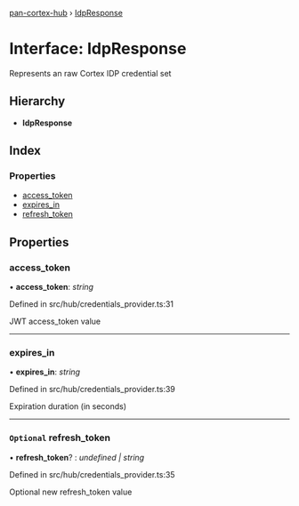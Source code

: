 [pan-cortex-hub](../README.md) › [IdpResponse](idpresponse.md)

# Interface: IdpResponse

Represents an raw Cortex IDP credential set

## Hierarchy

* **IdpResponse**

## Index

### Properties

* [access_token](idpresponse.md#access_token)
* [expires_in](idpresponse.md#expires_in)
* [refresh_token](idpresponse.md#optional-refresh_token)

## Properties

###  access_token

• **access_token**: *string*

Defined in src/hub/credentials_provider.ts:31

JWT access_token value

___

###  expires_in

• **expires_in**: *string*

Defined in src/hub/credentials_provider.ts:39

Expiration duration (in seconds)

___

### `Optional` refresh_token

• **refresh_token**? : *undefined | string*

Defined in src/hub/credentials_provider.ts:35

Optional new refresh_token value
